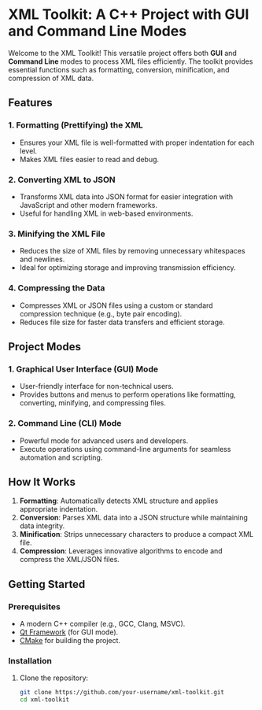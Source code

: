 # XML Toolkit: A C++ Project with GUI and Command Line Modes

Welcome to the XML Toolkit! This versatile project offers both **GUI** and **Command Line** modes to process XML files efficiently. The toolkit provides essential functions such as formatting, conversion, minification, and compression of XML data. 

## Features

### 1. **Formatting (Prettifying) the XML**
   - Ensures your XML file is well-formatted with proper indentation for each level.
   - Makes XML files easier to read and debug.

### 2. **Converting XML to JSON**
   - Transforms XML data into JSON format for easier integration with JavaScript and other modern frameworks.
   - Useful for handling XML in web-based environments.

### 3. **Minifying the XML File**
   - Reduces the size of XML files by removing unnecessary whitespaces and newlines.
   - Ideal for optimizing storage and improving transmission efficiency.

### 4. **Compressing the Data**
   - Compresses XML or JSON files using a custom or standard compression technique (e.g., byte pair encoding).
   - Reduces file size for faster data transfers and efficient storage.

## Project Modes

### **1. Graphical User Interface (GUI) Mode**
   - User-friendly interface for non-technical users.
   - Provides buttons and menus to perform operations like formatting, converting, minifying, and compressing files.

### **2. Command Line (CLI) Mode**
   - Powerful mode for advanced users and developers.
   - Execute operations using command-line arguments for seamless automation and scripting.

## How It Works

1. **Formatting**: Automatically detects XML structure and applies appropriate indentation.
2. **Conversion**: Parses XML data into a JSON structure while maintaining data integrity.
3. **Minification**: Strips unnecessary characters to produce a compact XML file.
4. **Compression**: Leverages innovative algorithms to encode and compress the XML/JSON files.

## Getting Started

### Prerequisites
- A modern C++ compiler (e.g., GCC, Clang, MSVC).
- [Qt Framework](https://www.qt.io/) (for GUI mode).
- [CMake](https://cmake.org/) for building the project.

### Installation
1. Clone the repository:
   ```bash
   git clone https://github.com/your-username/xml-toolkit.git
   cd xml-toolkit

